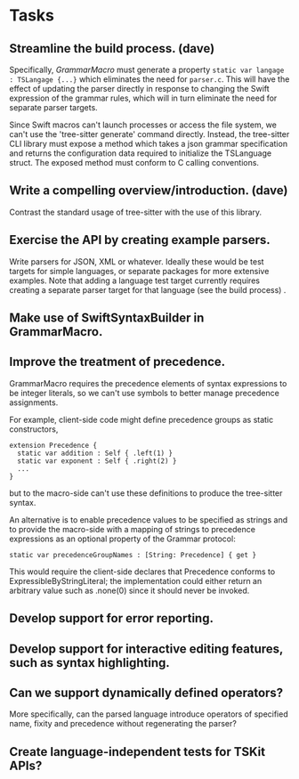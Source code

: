 # Tasks


## Streamline the build process. (dave)

Specifically, *GrammarMacro* must generate a property `static var langage : TSLangage {...}` which eliminates the need for `parser.c`. This will have the effect of updating the parser directly in response to changing the Swift expression of the grammar rules, which will in turn eliminate the need for separate parser targets.

Since Swift macros can't launch processes or access the file system, we can't use the 'tree-sitter generate' command directly. Instead, the tree-sitter CLI library must expose a method which takes a json grammar specification and returns the configuration data required to initialize the TSLanguage struct. The exposed method must conform to C calling conventions.


## Write a compelling overview/introduction. (dave)

Contrast the standard usage of tree-sitter with the use of this library.


## Exercise the API by creating example parsers.

Write parsers for JSON, XML or whatever.
Ideally these would be test targets for simple languages, or separate packages for more extensive examples.
Note that adding a language test target currently requires creating a separate parser target for that language (see the build process) .


## Make use of SwiftSyntaxBuilder in GrammarMacro.


## Improve the treatment of precedence.

GrammarMacro requires the precedence elements of syntax expressions to be integer literals, so we can't use symbols to better manage precedence assignments. 

For example, client-side code might define precedence groups as static constructors,
  ```
  extension Precedence {
    static var addition : Self { .left(1) }
    static var exponent : Self { .right(2) }
    ...
  }
  ```
but to the macro-side can't use these definitions to produce the tree-sitter syntax.

An alternative is to enable precedence values to be specified as strings and to provide the macro-side with a mapping of strings to precedence expressions as an optional property of the Grammar protocol:
  ```
  static var precedenceGroupNames : [String: Precedence] { get }
  ```
This would require the client-side declares that Precedence conforms to ExpressibleByStringLiteral; the implementation could either return an arbitrary value such as .none(0) since it should never be invoked.


## Develop support for error reporting.


## Develop support for interactive editing features, such as syntax highlighting.


## Can we support dynamically defined operators?

More specifically, can the parsed language introduce operators of specified name, fixity and precedence without regenerating the parser?


## Create language-independent tests for TSKit APIs?
